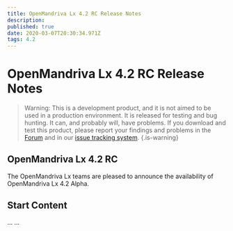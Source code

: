 ```yaml
---
title: OpenMandriva Lx 4.2 RC Release Notes
description: 
published: true
date: 2020-03-07T20:30:34.971Z
tags: 4.2
---
```


# OpenMandriva Lx 4.2 RC Release Notes

> Warning: This is a development product, and it is not aimed to be used in a production environment. It is released for testing and bug hunting. It can, and probably will, have problems. If you download and test this product, please report your findings and problems in the [Forum](http://forum.openmandriva.org/) and in our [issue tracking system](http://issues.openmandriva.org/).
{.is-warning}


## OpenMandriva Lx 4.2 RC
The OpenMandriva Lx teams are pleased to announce the availability of OpenMandriva Lx 4.2 Alpha.


## Start Content
...
... 
